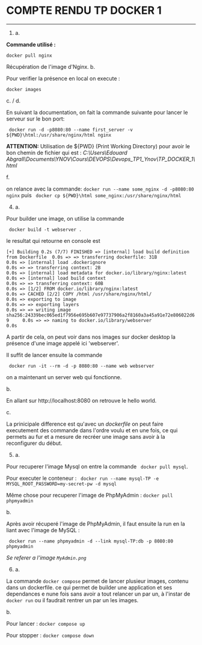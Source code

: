 # COMPTE RENDU TP DOCKER 1
--- 
1. a.  

**Commande utilisé :** 

`docker pull nginx`

Récupération de l'image d'Nginx.
b. 

Pour verifier la présence en local on execute : 

`docker images`
 
 c. / d.

En suivant la documentation, on fait la commande suivante pour lancer le serveur sur le bon port: 

`` docker run -d -p8080:80 --name first_server -v ${PWD}\html:/usr/share/nginx/html nginx``

**ATTENTION:** Utilisation de ${PWD} (Print Working Directory) pour avoir le bon chemin de fichier qui est : *C:\Users\Edouard Abgrall\Documents\YNOV\Cours\DEVOPS\Devops_TP1_Ynov\TP_DOCKER_1\html*

f. 

 on relance avec la commande: 
 `docker run --name some_nginx -d -p8080:80  nginx`
 puis 
 ` docker cp ${PWD}\html some_nginx:/usr/share/nginx/html`


 4. a.

Pour builder une image, on utilise la commande 

` docker build -t webserver .`

le resultat qui retourne en console est 

`[+] Building 0.2s (7/7) FINISHED
 => [internal] load build definition from Dockerfile  0.0s
 => => transferring dockerfile: 31B                                                              0.0s
 => [internal] load .dockerignore                                                                0.0s
 => => transferring context: 2B                                                                  0.0s
 => [internal] load metadata for docker.io/library/nginx:latest                                  0.0s
 => [internal] load build context                                                                0.0s
 => => transferring context: 60B                                                                 0.0s
 => [1/2] FROM docker.io/library/nginx:latest                                                    0.0s
 => CACHED [2/2] COPY /html /usr/share/nginx/html/                                               0.0s
 => exporting to image                                                                           0.0s
 => => exporting layers                                                                          0.0s
 => => writing image sha256:24339bec065ed1f7956e695b607e97737906a2f8160a3a45a91e72e806022d69     0.0s
 => => naming to docker.io/library/webserver                                                     0.0s
`

A partir de cela, on peut voir dans nos images sur docker desktop la présence d'une image appelé ici 'webserver'. 

Il suffit de lancer ensuite la commande 

` docker run -it --rm -d -p 8080:80 --name web webserver`

on a maintenant un server web qui fonctionne.

b. 

En allant sur http://localhost:8080 on retrouve le hello world. 

c. 

La prinicipale difference est qu'avec un *dockerfile* on peut faire executement des commande dans l'ordre voulu et en une fois, ce qui permets au fur et a mesure de recréer une image sans avoir à la reconfigurer du début. 


5. a. 

Pour recuperer l'image Mysql on entre la commande ` docker pull mysql`. 

Pour executer le conteneur : 
` docker run --name mysql-TP -e MYSQL_ROOT_PASSWORD=my-secret-pw -d mysql`


Même chose pour recuperer l'image de PhpMyAdmin : 
`docker pull phpmyadmin`

b.

Après avoir récuperé l'image de PhpMyAdmin, il faut ensuite la run en la liant avec l'image de MySQL : 

` docker run --name phpmyadmin -d --link mysql-TP:db -p 8080:80 phpmyadmin`

*Se referer a l'image `MyAdmin.png`* 

6. a. 

La commande `docker compose` permet de lancer plusieur images, contenu dans un dockerfile. ce qui permet de builder une application et ses dependances e nune fois sans avoir a tout relancer un par un, à l'instar de `docker run` ou il faudrait rentrer un par un les images.

b.

Pour lancer : `docker compose up`

Pour stopper : `docker compose down`






